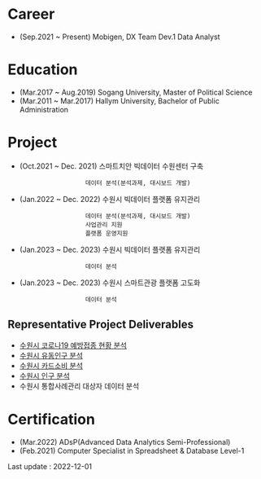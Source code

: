 # Career
- (Sep.2021 ~ Present) Mobigen, DX Team Dev.1 Data Analyst

# Education
- (Mar.2017 ~ Aug.2019) Sogang University, Master of Political Science 
- (Mar.2011 ~ Mar.2017) Hallym University, Bachelor of Public Administration

# Project
- (Oct.2021 ~ Dec. 2021) 스마트치안 빅데이터 수원센터 구축

                        데이터 분석(분석과제, 대시보드 개발) 
- (Jan.2022 ~ Dec. 2022) 수원시 빅데이터 플랫폼 유지관리

                        데이터 분석(분석과제, 대시보드 개발)
                        사업관리 지원
                        플랫폼 운영지원
                        
- (Jan.2023 ~ Dec. 2023) 수원시 빅데이터 플랫폼 유지관리

                        데이터 분석
    
- (Jan.2023 ~ Dec. 2023) 수원시 스마트관광 플랫폼 고도화

                        데이터 분석

## Representative Project Deliverables

- [수원시 코로나19 예방접종 현황 분석](https://data.suwon.go.kr:20006/studio-new/exported/0b8248b442894ee597a5f38ce21f146b21b86a2f493046ce8f6ad109c9312fbd)
- [수원시 유동인구 분석](https://data.suwon.go.kr:20006/studio-new/exported/c96284c0fdca44a5a1491b1414eab69c92327f5721d4488aba0092fcb009deb8)
- [수원시 카드소비 분석](https://data.suwon.go.kr:20006/studio-new/exported/5485343fcdae4b4ca2be249745d036653c59315563304bbfb84f5832a879fea1)
- [수원시 인구 분석](https://data.suwon.go.kr:20006/studio-new/exported/3cf1d8d8e7154b13bde55b28422a847d9ead8061fd1548c9b954be2d3d153a6d)
- 수원시 통합사례관리 대상자 데이터 분석

# Certification
- (Mar.2022) ADsP(Advanced Data Analytics Semi-Professional)
- (Feb.2021) Computer Specialist in Spreadsheet & Database Level-1

Last update : 2022-12-01
<!---
KnellBalm/KnellBalm is a ✨ special ✨ repository because its `README.md` (this file) appears on your GitHub profile.
You can click the Preview link to take a look at your changes.
--->

